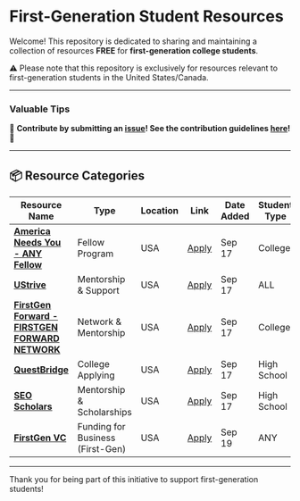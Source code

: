 # First-Generation Student Resources

Welcome! This repository is dedicated to sharing and maintaining a collection of resources **FREE** for **first-generation college students**. 

:warning: Please note that this repository is exclusively for resources relevant to first-generation students in the United States/Canada.

---

### Valuable Tips

🙏 **Contribute by submitting an [issue](https://github.com/zijunw04/First-Gen-Resources/issues/new/choose)! See the contribution guidelines [here](./CONTRIBUTING.md)!** 🙏

---

## 📦 Resource Categories

| **Resource Name** | **Type** | **Location** | **Link** | **Date Added** | **Student Type** |
| ------------------ | -------- | ------------ | -------- | --------------- | --------------- |
| **[America Needs You - ANY Fellow](https://americaneedsyou.org/)** | Fellow Program | USA | [Apply](https://americaneedsyou.org/fellows-program/) | Sep 17 | College |
| **[UStrive](https://www.ustrive.com/)** | Mentorship & Support | USA | [Apply](https://app.ustrive.com/login/) | Sep 17 | ALL |
| **[FirstGen Forward - FIRSTGEN FORWARD NETWORK](https://firstgen.naspa.org/)** | Network & Mentorship | USA | [Apply](https://firstgen.naspa.org/programs-and-services/first-scholars-network/firstgen-forward-network/) | Sep 17 | College |
| **[QuestBridge](https://www.questbridge.org/)** | College Applying | USA | [Apply](https://apply.questbridge.org/portal/apply/) | Sep 17 | High School |
| **[SEO Scholars](https://www.seo-usa.org/scholars/)** | Mentorship & Scholarships | USA | [Apply](https://www.seo-usa.org/scholars/program/) | Sep 17 | High School |
| **[FirstGen VC](https://www.firstgeneration.vc/)** | Funding for Business (First-Gen) | USA | [Apply](https://docs.google.com/forms/d/e/1FAIpQLSeYLjaOjm6uOdC_-lJqj8hzuc6u1foaO1OFTIBFQqYr51gfiQ/viewform/) | Sep 19 | ANY |
---


Thank you for being part of this initiative to support first-generation students!

